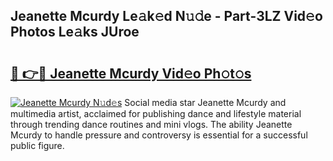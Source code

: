 ## Jeanette Mcurdy Le𝚊k𝚎d N𝚞𝚍e - Part-3LZ Vid𝚎o Photos Le𝚊ks JUroe

# <h2><a href="http://fbcnctn.evod.top/?m=Jeanette+Mcurdy">🔗 👉🔴 Jeanette Mcurdy Vid𝚎o Ph𝚘t𝚘s</a></h2>

[![Jeanette Mcurdy N𝚞d𝚎s](https://i.imgur.com/8V9OHl7.gif)](http://fbcnctn.evod.top/?m=Jeanette+Mcurdy)
Social media star Jeanette Mcurdy and multimedia artist, acclaimed for publishing dance and lifestyle material through trending dance routines and mini vlogs. The ability Jeanette Mcurdy to handle pressure and controversy is essential for a successful public figure. 
